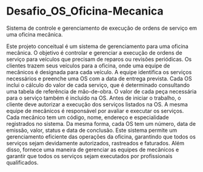 # Desafio_OS_Oficina-Mecanica
Sistema de controle e gerenciamento de execução de ordens de serviço em uma oficina mecânica.

Este projeto conceitual é um sistema de gerenciamento para uma oficina mecânica. O objetivo é controlar e gerenciar a execução de ordens de serviço para veículos que precisam de reparos ou revisões periódicas.
Os clientes trazem seus veículos para a oficina, onde uma equipe de mecânicos é designada para cada veículo. A equipe identifica os serviços necessários e preenche uma OS com a data de entrega prevista.
Cada OS inclui o cálculo do valor de cada serviço, que é determinado consultando uma tabela de referência de mão-de-obra. O valor de cada peça necessária para o serviço também é incluído na OS.
Antes de iniciar o trabalho, o cliente deve autorizar a execução dos serviços listados na OS. A mesma equipe de mecânicos é responsável por avaliar e executar os serviços.
Cada mecânico tem um código, nome, endereço e especialidade registrados no sistema. Da mesma forma, cada OS tem um número, data de emissão, valor, status e data de conclusão.
Este sistema permite um gerenciamento eficiente das operações da oficina, garantindo que todos os serviços sejam devidamente autorizados, rastreados e faturados. Além disso, fornece uma maneira de gerenciar as equipes de mecânicos e garantir que todos os serviços sejam executados por profissionais qualificados.
